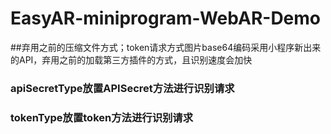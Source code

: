 # EasyAR-miniprogram-WebAR-Demo

##弃用之前的压缩文件方式；token请求方式图片base64编码采用小程序新出来的API，弃用之前的加载第三方插件的方式，且识别速度会加快

### apiSecretType放置APISecret方法进行识别请求

### tokenType放置token方法进行识别请求

